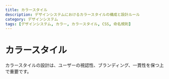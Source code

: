```yaml
---
title: カラースタイル
description: デザインシステムにおけるカラースタイルの構成と設計ルール
category: デザインシステム
tags: [デザインシステム, カラー, カラースタイル, CSS, 命名規則]
---
```


# カラースタイル

カラースタイルの設計は、ユーザーの視認性、ブランディング、一貫性を保つ上で重要です。
